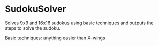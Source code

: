 # SudokuSolver
Solves 9x9 and 16x16 sudokus using basic techniques and outputs the steps to solve the sudoku.

Basic techniques: anything easier than X-wings
